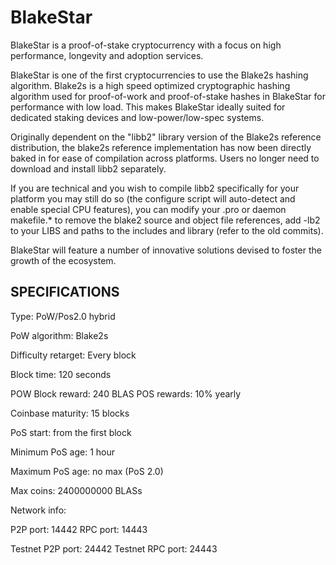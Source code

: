BlakeStar
======

BlakeStar is a proof-of-stake cryptocurrency with a focus on high performance, longevity and adoption services.

BlakeStar is one of the first cryptocurrencies to use the Blake2s hashing algorithm. Blake2s is a high speed optimized cryptographic hashing algorithm used for proof-of-work and proof-of-stake hashes in BlakeStar for performance with low load. This makes BlakeStar ideally suited for dedicated staking devices and low-power/low-spec systems.

Originally dependent on the "libb2" library version of the Blake2s reference distribution, the blake2s reference implementation has now been directly baked in for ease of compilation across platforms.  Users no longer need to download and install libb2 separately.

If you are technical and you wish to compile libb2 specifically for your platform you may still do so (the configure script will auto-detect and enable special CPU features), you can modify your .pro or daemon makefile.* to remove the blake2 source and object file references, add -lb2 to your LIBS and paths to the includes and library (refer to the old commits).

BlakeStar will feature a number of innovative solutions devised to foster the growth of the ecosystem.

SPECIFICATIONS
--------------
Type:                   PoW/Pos2.0 hybrid

PoW algorithm:          Blake2s

Difficulty retarget:    Every block

Block time:             120 seconds

POW Block reward:       240 BLAS
POS rewards:			10% yearly

Coinbase maturity:      15 blocks

PoS start:              from the first block

Minimum PoS age:        1 hour

Maximum PoS age:        no max (PoS 2.0)

Max coins:              2400000000 BLASs

Network info:

P2P port: 14442
RPC port: 14443

Testnet P2P port: 24442
Testnet RPC port: 24443
